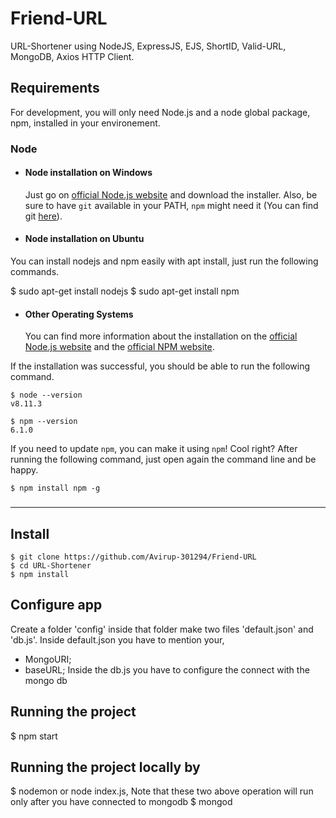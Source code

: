 # Friend-URL
URL-Shortener using NodeJS, ExpressJS, EJS, ShortID, Valid-URL, MongoDB, Axios HTTP Client.

## Requirements
For development, you will only need Node.js and a node global package, npm, installed in your environement.

### Node
- #### Node installation on Windows

  Just go on [official Node.js website](https://nodejs.org/) and download the installer.
Also, be sure to have `git` available in your PATH, `npm` might need it (You can find git [here](https://git-scm.com/)).

- #### Node installation on Ubuntu

 You can install nodejs and npm easily with apt install, just run the following commands.
 
 $ sudo apt-get install nodejs
 $ sudo apt-get install npm

- #### Other Operating Systems
  You can find more information about the installation on the [official Node.js website](https://nodejs.org/) and the [official NPM website](https://npmjs.org/).

If the installation was successful, you should be able to run the following command.

    $ node --version
    v8.11.3

    $ npm --version
    6.1.0

If you need to update `npm`, you can make it using `npm`! Cool right? After running the following command, just open again the command line and be happy.

    $ npm install npm -g

###
---

## Install

    $ git clone https://github.com/Avirup-301294/Friend-URL
    $ cd URL-Shortener
    $ npm install

## Configure app

Create a folder 'config' inside that folder make two files 'default.json' and 'db.js'.
Inside default.json you have to mention your,
- MongoURI;
- baseURL;
Inside the db.js you have to configure the connect with the mongo db

## Running the project
$ npm start

## Running the project locally by 
 $ nodemon or node index.js,
 Note that these two above operation will run only after you have connected to mongodb
 $ mongod
